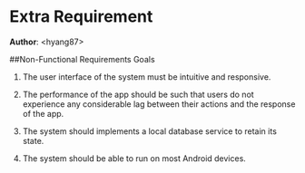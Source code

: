 # Extra Requirement

**Author**: \<hyang87\>

##Non-Functional Requirements Goals

1. The user interface of the system must be intuitive and responsive.

2. The performance of the app should be such that users do not experience any considerable lag between their actions and the response of the app.

3. The system should implements a local database service to retain its state.

4. The system should be able to run on most Android devices.

